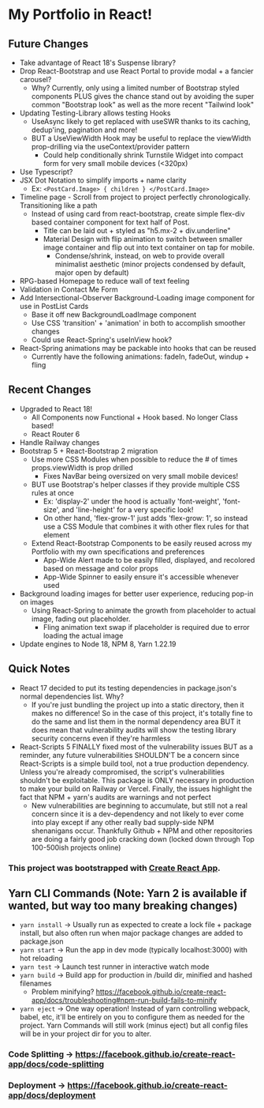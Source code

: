 # My Portfolio in React!

## Future Changes
- Take advantage of React 18's Suspense library?
- Drop React-Bootstrap and use React Portal to provide modal + a fancier carousel?
  - Why? Currently, only using a limited number of Bootstrap styled components PLUS gives the chance stand out by avoiding the super common "Bootstrap look" as well as the more recent "Tailwind look"
- Updating Testing-Library allows testing Hooks
  - UseAsync likely to get replaced with useSWR thanks to its caching, dedup'ing, pagination and more!
  - BUT a UseViewWidth Hook may be useful to replace the viewWidth prop-drilling via the useContext/provider pattern
    - Could help conditionally shrink Turnstile Widget into compact form for very small mobile devices (<320px)
- Use Typescript?
- JSX Dot Notation to simplify imports + name clarity
  - Ex: `<PostCard.Image> { children } </PostCard.Image>`
- Timeline page - Scroll from project to project perfectly chronologically. Transitioning like a path
  - Instead of using card from react-bootstrap, create simple flex-div based container component for text half of Post.
    - Title can be laid out + styled as "h5.mx-2 + div.underline"
    - Material Design with flip animation to switch between smaller image container and flip out into text container on tap for mobile.
      - Condense/shrink, instead, on web to provide overall minimalist aesthetic (minor projects condensed by default, major open by default)
- RPG-based Homepage to reduce wall of text feeling
- Validation in Contact Me Form
- Add Intersectional-Observer Background-Loading image component for use in PostList Cards
  - Base it off new BackgroundLoadImage component
  - Use CSS 'transition' + 'animation' in both to accomplish smoother changes
  - Could use React-Spring's useInView hook?
- React-Spring animations may be packable into hooks that can be reused
  - Currently have the following animations: fadeIn, fadeOut, windup + fling

## Recent Changes
- Upgraded to React 18!
  - All Components now Functional + Hook based. No longer Class based!
  - React Router 6
- Handle Railway changes
- Bootstrap 5 + React-Bootstrap 2 migration
  - Use more CSS Modules when possible to reduce the # of times props.viewWidth is prop drilled
    - Fixes NavBar being oversized on very small mobile devices!
  - BUT use Bootstrap's helper classes if they provide multiple CSS rules at once
    - Ex: 'display-2' under the hood is actually 'font-weight', 'font-size', and 'line-height' for a very specific look!
    - On other hand, 'flex-grow-1' just adds 'flex-grow: 1', so instead use a CSS Module that combines it with other flex rules for that element
  - Extend React-Bootstrap Components to be easily reused across my Portfolio with my own specifications and preferences
    - App-Wide Alert made to be easily filled, displayed, and recolored based on message and color props
    - App-Wide Spinner to easily ensure it's accessible whenever used
- Background loading images for better user experience, reducing pop-in on images
  - Using React-Spring to animate the growth from placeholder to actual image, fading out placeholder. 
    - Fling animation text swap if placeholder is required due to error loading the actual image
- Update engines to Node 18, NPM 8, Yarn 1.22.19

## Quick Notes
- React 17 decided to put its testing dependencies in package.json's normal dependencies list. Why?
  - If you're just bundling the project up into a static directory, then it makes no difference! So in the case of this project, it's totally fine to do the same and list them in the normal dependency area BUT it does mean that vulnerability audits will show the testing library security concerns even if they're harmless
- React-Scripts 5 FINALLY fixed most of the vulnerability issues BUT as a reminder, any future vulnerabilities SHOULDN'T be a concern since React-Scripts is a simple
build tool, not a true production dependency. Unless you're already compromised, the script's vulnerabilities shouldn't be exploitable. This package is ONLY necessary 
in production to make your build on Railway or Vercel. Finally, the issues highlight the fact that NPM + yarn's audits are warnings and not perfect
  - New vulnerabilities are beginning to accumulate, but still not a real concern since it is a dev-dependency and not likely to ever come into play except if any other really bad supply-side NPM shenanigans occur. Thankfully Github + NPM and other repositories are doing a fairly good job cracking down (locked down through Top 100-500ish projects online)

### This project was bootstrapped with [Create React App](https://github.com/facebook/create-react-app).

## Yarn CLI Commands (Note: Yarn 2 is available if wanted, but way too many breaking changes)
- `yarn install` -> Usually run as expected to create a lock file + package install, but also often run when major package changes are added to package.json
- `yarn start` -> Run the app in dev mode (typically localhost:3000) with hot reloading 
- `yarn test` -> Launch test runner in interactive watch mode
- `yarn build` -> Build app for production in /build dir, minified and hashed filenames
    - Problem minifying? https://facebook.github.io/create-react-app/docs/troubleshooting#npm-run-build-fails-to-minify
- `yarn eject` -> One way operation! Instead of yarn controlling webpack, babel, etc,
  it'll be entirely on you to configure them as needed for the project. Yarn Commands will still work
  (minus eject) but all config files will be in your project dir for you to alter.

### Code Splitting -> https://facebook.github.io/create-react-app/docs/code-splitting

### Deployment -> https://facebook.github.io/create-react-app/docs/deployment
